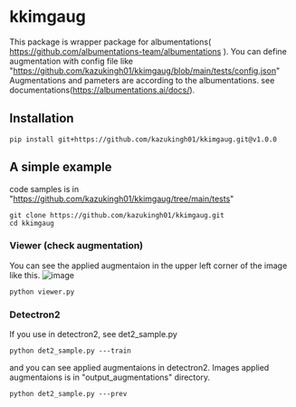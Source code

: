 # kkimgaug
This package is wrapper package for albumentations( https://github.com/albumentations-team/albumentations ).
You can define augmentation with config file like "https://github.com/kazukingh01/kkimgaug/blob/main/tests/config.json"
Augmentations and pameters are according to the albumentations. see documentations(https://albumentations.ai/docs/). 

## Installation
```
pip install git+https://github.com/kazukingh01/kkimgaug.git@v1.0.0
```

## A simple example
code samples is in "https://github.com/kazukingh01/kkimgaug/tree/main/tests"
```
git clone https://github.com/kazukingh01/kkimgaug.git
cd kkimgaug
```

### Viewer (check augmentation)
You can see the applied augmentaion in the upper left corner of the image like this.
![image](https://i.imgur.com/2D8GxAY.png)
```
python viewer.py
```

### Detectron2
If you use in detectron2, see det2_sample.py
```
python det2_sample.py ---train
```
and you can see applied augmentaions in detectron2.
Images applied augmentaions is in "output_augmentations" directory.
```
python det2_sample.py ---prev
```
